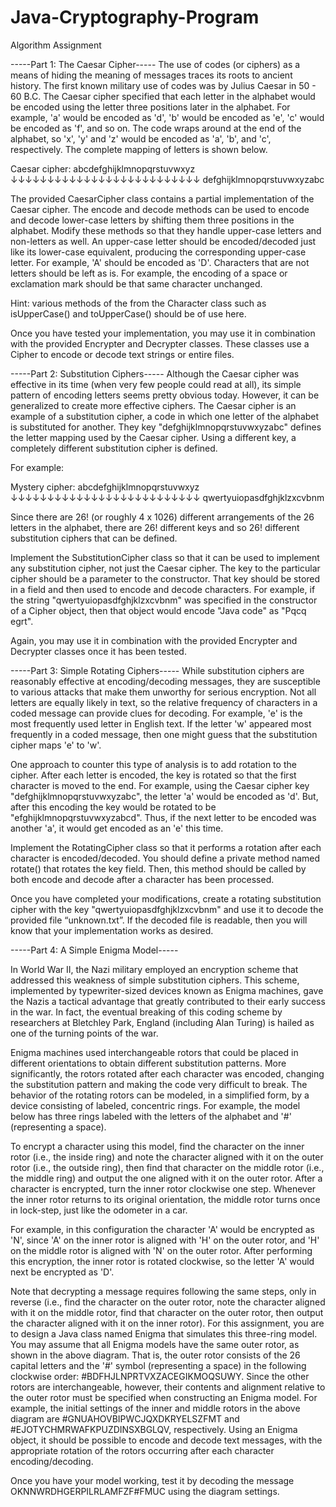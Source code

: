 # Java-Cryptography-Program
Algorithm Assignment

-----Part 1: The Caesar Cipher-----
The use of codes (or ciphers) as a means of hiding the meaning of messages traces its roots to ancient history. The first known military use of codes was by Julius Caesar in 50 - 60 B.C. The Caesar cipher specified that each letter in the alphabet would be encoded using the letter three positions later in the alphabet. For example, 'a' would be encoded as 'd', 'b' would be encoded as 'e', 'c' would be encoded as 'f', and so on. The code wraps around at the end of the alphabet, so 'x', 'y' and 'z' would be encoded as 'a', 'b', and 'c', respectively. The complete mapping of letters is shown below.

Caesar cipher: 
abcdefghijklmnopqrstuvwxyz 
↓↓↓↓↓↓↓↓↓↓↓↓↓↓↓↓↓↓↓↓↓↓↓↓↓↓
defghijklmnopqrstuvwxyzabc

The provided CaesarCipher class contains a partial implementation of the Caesar cipher. The encode and decode methods can be used to encode and decode lower-case letters by shifting them three positions in the alphabet. Modify these methods so that they handle upper-case letters and non-letters as well. An upper-case letter should be encoded/decoded just like its lower-case equivalent, producing the corresponding upper-case letter. For example, 'A' should be encoded as 'D'. Characters that are not letters should be left as is. For example, the encoding of a space or exclamation mark should be that same character unchanged.

Hint: various methods of the from the Character class such as isUpperCase() and toUpperCase() should be of use here.

Once you have tested your implementation, you may use it in combination with the provided Encrypter and Decrypter classes. These classes use a Cipher to encode or decode text strings or entire files.
 
 
 
 
-----Part 2: Substitution Ciphers-----
Although the Caesar cipher was effective in its time (when very few people could read at all), its simple pattern of encoding letters seems pretty obvious today. However, it can be generalized to create more effective ciphers. The Caesar cipher is an example of a substitution cipher, a code in which one letter of the alphabet is substituted for another. They key "defghijklmnopqrstuvwxyzabc" defines the letter mapping used by the Caesar cipher. Using a different key, a completely different substitution cipher is defined. 

For example:

Mystery cipher: 
abcdefghijklmnopqrstuvwxyz
↓↓↓↓↓↓↓↓↓↓↓↓↓↓↓↓↓↓↓↓↓↓↓↓↓↓ 
qwertyuiopasdfghjklzxcvbnm

Since there are 26! (or roughly 4 x 1026) different arrangements of the 26 letters in the alphabet, there are 26! different keys and so 26! different substitution ciphers that can be defined.

Implement the SubstitutionCipher class so that it can be used to implement any substitution cipher, not just the Caesar cipher. The key to the particular cipher should be a parameter to the constructor. That key should be stored in a field and then used to encode and decode characters. For example, if the string "qwertyuiopasdfghjklzxcvbnm" was specified in the constructor of a Cipher object, then that object would encode "Java code" as "Pqcq egrt".

Again, you may use it in combination with the provided Encrypter and Decrypter classes once it has been tested.
 
 
 
 
-----Part 3: Simple Rotating Ciphers-----
While substitution ciphers are reasonably effective at encoding/decoding messages, they are susceptible to various attacks that make them unworthy for serious encryption. Not all letters are equally likely in text, so the relative frequency of characters in a coded message can provide clues for decoding. For example, 'e' is the most frequently used letter in English text. If the letter 'w' appeared most frequently in a coded message, then one might guess that the substitution cipher maps 'e' to 'w'.

One approach to counter this type of analysis is to add rotation to the cipher. After each letter is encoded, the key is rotated so that the first character is moved to the end. For example, using the Caesar cipher key "defghijklmnopqrstuvwxyzabc", the letter 'a' would be encoded as 'd'. But, after this encoding the key would be rotated to be "efghijklmnopqrstuvwxyzabcd". Thus, if the next letter to be encoded was another 'a', it would get encoded as an 'e' this time.

Implement the  RotatingCipher class so that it performs a rotation after each character is encoded/decoded. You should define a private method named rotate() that rotates the key field. Then, this method should be called by both encode and decode after a character has been processed.

Once you have completed your modifications, create a rotating substitution cipher with the key "qwertyuiopasdfghjklzxcvbnm" and use it to decode the provided file “unknown.txt”. If the decoded file is readable, then you will know that your implementation works as desired.
 
 
 
 
-----Part 4: A Simple Enigma Model-----

In World War II, the Nazi military employed an encryption scheme that addressed this weakness of simple substitution ciphers. This scheme, implemented by typewriter-sized devices known as Enigma machines, gave the Nazis a tactical advantage that greatly contributed to their early success in the war. In fact, the eventual breaking of this coding scheme by researchers at Bletchley Park, England (including Alan Turing) is hailed as one of the turning points of the war.

Enigma machines used interchangeable rotors that could be placed in different orientations to obtain different substitution patterns. More significantly, the rotors rotated after each character was encoded, changing the substitution pattern and making the code very difficult to break. The behavior of the rotating rotors can be modeled, in a simplified form, by a device consisting of labeled, concentric rings. For example, the model below has three rings labeled with the letters of the alphabet and '#' (representing a space).

To encrypt a character using this model, find the character on the inner rotor (i.e., the inside ring) and note the character aligned with it on the outer rotor (i.e., the outside ring), then find that character on the middle rotor (i.e., the middle ring) and output the one aligned with it on the outer rotor. After a character is encrypted, turn the inner rotor clockwise one step. Whenever the inner rotor returns to its original orientation, the middle rotor turns once in lock-step, just like the odometer in a car.

For example, in this configuration the character 'A' would be encrypted as 'N', since 'A' on the inner rotor is aligned with 'H' on the outer rotor, and 'H' on the middle rotor is aligned with 'N' on the outer rotor. After performing this encryption, the inner rotor is rotated clockwise, so the letter 'A' would next be encrypted as 'D'.


Note that decrypting a message requires following the same steps, only in reverse (i.e., find the character on the outer rotor, note the character aligned with it on the middle rotor, find that character on the outer rotor, then output the character aligned with it on the inner rotor).
For this assignment, you are to design a Java class named Enigma that simulates this three-ring model. You may assume that all Enigma models have the same outer rotor, as shown in the above diagram. That is, the outer rotor consists of the 26 capital letters and the '#' symbol (representing a space) in the following clockwise order: #BDFHJLNPRTVXZACEGIKMOQSUWY. Since the other rotors are interchangeable, however, their contents and alignment relative to the outer rotor must be specified when constructing an Enigma model. For example, the initial settings of the inner and middle rotors in the above diagram are #GNUAHOVBIPWCJQXDKRYELSZFMT and #EJOTYCHMRWAFKPUZDINSXBGLQV, respectively. Using an Enigma object, it should be possible to encode and decode text messages, with the appropriate rotation of the rotors occurring after each character encoding/decoding.

Once you have your model working, test it by decoding the message   OKNNWRDHGERPILRLAMFZF#FMUC using the diagram settings.
